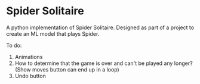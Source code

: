 # Spider Solitaire
A python implementation of Spider Solitaire. Designed as part of a project to create an ML model that plays Spider.

To do:
1. Animations
2. How to determine that the game is over and can't be played any longer? (Show moves button can end up in a loop)
3. Undo button
